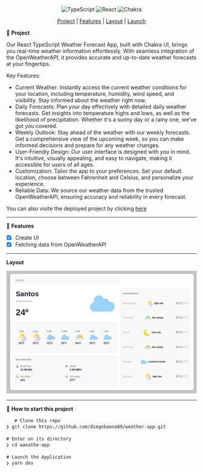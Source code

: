 <div align="center">

![TypeScript](https://img.shields.io/badge/typescript-%23007ACC.svg?style=for-the-badge&logo=typescript&logoColor=white) ![React](https://img.shields.io/badge/react-%2320232a.svg?style=for-the-badge&logo=react&logoColor=%2361DAFB) ![Chakra](https://img.shields.io/badge/chakra-%234ED1C5.svg?style=for-the-badge&logo=chakraui&logoColor=white)

[Project](#project) | [Features](#features) | [Layout](#layout) | [Launch](#launch)

</div>

📝 <a id="project"> **Project** </a>

Our React TypeScript Weather Forecast App, built with Chakra UI, brings you real-time weather information effortlessly. With seamless integration of the OpenWeatherAPI, it provides accurate and up-to-date weather forecasts at your fingertips.

Key Features:

- Current Weather: Instantly access the current weather conditions for your location, including temperature, humidity, wind speed, and visibility. Stay informed about the weather right now.
- Daily Forecasts: Plan your day effectively with detailed daily weather forecasts. Get insights into temperature highs and lows, as well as the likelihood of precipitation. Whether it's a sunny day or a rainy one, we've got you covered.
- Weekly Outlook: Stay ahead of the weather with our weekly forecasts. Get a comprehensive view of the upcoming week, so you can make informed decisions and prepare for any weather changes.
- User-Friendly Design: Our user interface is designed with you in mind. It's intuitive, visually appealing, and easy to navigate, making it accessible for users of all ages.
- Customization: Tailor the app to your preferences. Set your default location, choose between Fahrenheit and Celsius, and personalize your experience.
- Reliable Data: We source our weather data from the trusted OpenWeatherAPI, ensuring accuracy and reliability in every forecast.

You can also visite the deployed project by clicking [here](#https://weather-app-git-main-diegobaena89.vercel.app/)

---

🚀 <a id="features"> **Features** </a>

- [x] Create UI
- [x] Fetching data from OpenWeatherAPI

---

<a id="layout"> **Layout** </a>

[![Layout](https://github.com/diegobaena89/weather-app/blob/main/src/assets/weather-app.png?raw=true "Layout")](https://github.com/diegobaena89/weather-app/blob/main/src/assets/weather-app.png?raw=true "Layout")

---

📂 <a id="launch"> **How to start this project** </a>

       # Clone this repo
    ❯ git clone https://github.com/diegobaena89/weather-app.git

    # Enter on its directory
    ❯ cd waeathe-app

    # Launch the Application
    ❯ yarn dev
